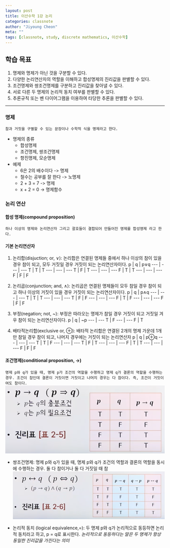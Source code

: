 ```yaml
---
layout: post
title: 이산수학 1강 논리
categories: classnote
author: "Jiyoung Cheon"
meta: ""
tags: [classnote, study, discrete mathematics, 이산수학]
---
```


## 학습 목표

1. 명제와 명제가 아닌 것을 구분할 수 있다.
2. 다양한 논리연산자의 역할을 이해하고 합성명제의 진리값을 판별할 수 있다.
3. 조건명제와 쌍조건명제를 구분하고 진리값을 찾아낼 수 있다.
4. 서로 다른 두 명제의 논리적 동치 여부를 판별할 수 있다.
5. 추론규칙 또는 벤 다이어그램을 이용하여 타당한 추론을 판별할 수 있다.
---
### 명제
`참과 거짓을 구별할 수 있는 문장이나 수학적 식을 명제라고 한다.`
* 명제의 종류
  * 합성명제
  * 조건명제, 쌍조건명제
  * 항진명제, 모순명제
* 예제
  * 6은 2의 배수이다 -> 명제
  * 철수는 공부를 잘 한다 -> 노명제
  * 2 + 3 = 7 -> 명제
  * x + 2 = 0 -> 명제함수

### 논리 연산

#### 합성 명제(compound proposition)
`하나 이상의 명제와 논리연산자 그리고 괄호들이 결합되어 만들어진 명제를 합성명제 라고 한다.`
#### 기본 논리연산자
  1. 논리합(disjuction; or, ∨): 논리합은 연결된 명제들 중에서 하나 이상의 참이 있을 경우 참이 되고, 모두 거짓일 경우 거짓이 되는 논리연산자이다.
  p | q | p∨q
  --- | --- | ---
  T | T | T
  --- | --- | ---
  T | F | T
  --- | --- | ---
  F | T | T
  --- | --- | ---
  F | F | F

  2. 논리곱(conjunction; and, ∧): 논리곱은 연결된 명제들이 모두 참일 경우 참이 되고 하나 이상의 거짓이 있을 경우 거짓이 되는 논리연산자이다.
  p | q | p∧q
  --- | --- | ---
  T | T | T
  --- | --- | ---
  T | F | F
  --- | --- | ---
  F | T | F
  --- | --- | ---
  F | F | F

3. 부정(negation; not, ~): 부정은 따라오는 명제가 참일 경우 거짓이 되고 거짓일 겨우 참이 되는 논리연산자이다.
  p | q | ~p
  --- | ---
  T | F
  --- | ---
  F | T

4. 배타적논리합(exclusive or, ⊕): 배타적 논리합은 연결된 2개의 명제 가운데 1개만 참일 경우 참이 되고, 나머지 경우에는 거짓이 되는 논리연산자
  p | q | p⊕q
  --- | --- | ---
  T | T | F
  --- | --- | ---
  T | F | T
  --- | --- | ---
  F | T | T
  --- | --- | ---
  F | F | F

#### 조건명제(conditional proposition, →)
`명제 p와 q가 있을 때, 명제 p가 조건의 역할을 수행하고 명제 q가 결론의 역할을 수행하는 경우. 조건이 참인데 결론이 거짓이면 거짓이고 나머지 경우는 다 참이다. 즉, 조건이 거짓이여도 참이다.`
![conditionalproposition.png](/assets/images/conditionalproposition.png)

 * 쌍조건명제: 명제 p와 q가 있을 때, 명제 p와 q가 조건의 역할과 결론의 역할을 동시에 수행하는 경우. 둘 다 참이거나 둘 다 거짓일 때 참
 ![conditionalproposition2.png](/assets/images/conditionalproposition2.png)

* 논리적 동치 (logical equivalence,=): 두 명제 p와 q가 논리적으로 동등하면 논리적 동치라고 하고, p = q로 표시한다. *논리적으로 동등하다는 말은 두 명제가 항상 동일한 진리값을 가진다는 의미*
